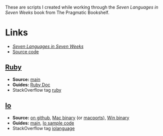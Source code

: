 These are scripts I created while working through the *Seven Languages in Seven Weeks* book from The Pragmatic Bookshelf.

# Links
* [*Seven Languages in Seven Weeks*](http://pragprog.com/book/btlang/seven-languages-in-seven-weeks)
* [Source code](http://pragprog.com/titles/btlang/source_code)

## [Ruby](http://www.ruby-lang.org/en/)
* **Source:** [main](http://www.ruby-lang.org/en/downloads/)
* **Guides:** [Ruby Doc](http://www.ruby-doc.org/core-1.9.3/)
* StackOverflow tag [ruby](http://stackoverflow.com/questions/tagged/ruby)

## [Io](http://iolanguage.com/)
* **Source:** [on github](http://github.com/stevedekorte/io), [Mac binary](http://iobin.suspended-chord.info/mac/iobin-mac-current.zip) (or [macports](https://trac.macports.org/browser/trunk/dports/lang/Io/Portfile)), [Win binary](http://iobin.suspended-chord.info/win32/iobin-win32-current.zip)
* **Guides:** [main](http://www.iolanguage.com/scm/io/docs/IoGuide.html), [Io sample code](http://iolanguage.com/about/samplecode/)
* StackOverflow tag [iolanguage](http://stackoverflow.com/questions/tagged/iolanguage)